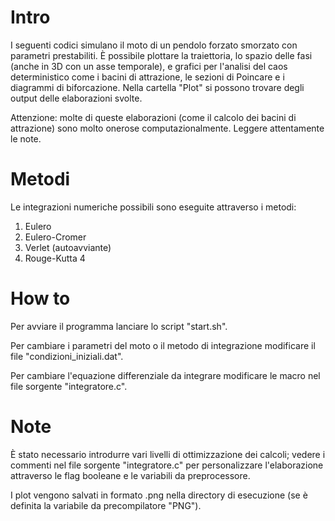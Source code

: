 # Intro
I seguenti codici simulano il moto di un pendolo forzato smorzato con parametri prestabiliti.
È possibile plottare la traiettoria, lo spazio delle fasi (anche in 3D con un asse temporale), e grafici per l'analisi del caos deterministico come i bacini di attrazione, le sezioni di Poincare e i diagrammi di biforcazione. Nella cartella "Plot" si possono trovare degli output delle elaborazioni svolte.

Attenzione: molte di queste elaborazioni (come il calcolo dei bacini di attrazione) sono molto onerose computazionalmente.
Leggere attentamente le note.

# Metodi
Le integrazioni numeriche possibili sono eseguite attraverso i metodi:

1) Eulero
2) Eulero-Cromer
3) Verlet (autoavviante)
4) Rouge-Kutta 4

# How to
Per avviare il programma lanciare lo script "start.sh".

Per cambiare i parametri del moto o il metodo di integrazione modificare il file "condizioni_iniziali.dat".

Per cambiare l'equazione differenziale da integrare modificare le macro nel file sorgente  "integratore.c".

# Note
È stato necessario introdurre vari livelli di ottimizzazione dei calcoli;
vedere i commenti nel file sorgente "integratore.c" per personalizzare l'elaborazione attraverso le flag booleane e le variabili da preprocessore.

I plot vengono salvati in formato .png nella directory di esecuzione (se è definita la variabile da precompilatore "PNG").
